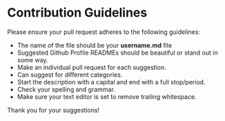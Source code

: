 # Contribution Guidelines

Please ensure your pull request adheres to the following guidelines:

- The name of the file should be your **username.md** file
- Suggested Github Profile READMEs should be beautiful or stand out in some way.
- Make an individual pull request for each suggestion.
- Can suggest for different categories.
- Start the description with a capital and end with a full stop/period.
- Check your spelling and grammar.
- Make sure your text editor is set to remove trailing whitespace.

Thank you for your suggestions!
